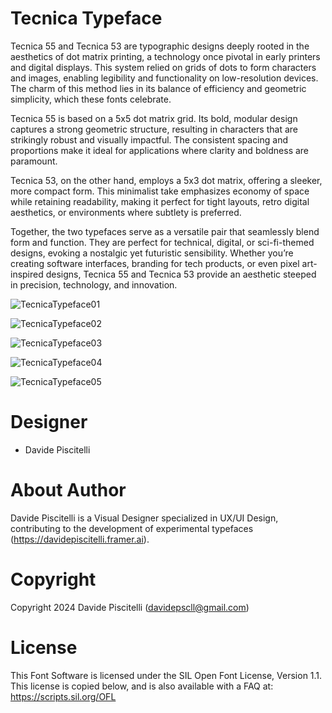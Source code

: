 # Tecnica Typeface

Tecnica 55 and Tecnica 53 are typographic designs deeply rooted in the aesthetics of dot matrix printing, a technology once pivotal in early printers and digital displays. This system relied on grids of dots to form characters and images, enabling legibility and functionality on low-resolution devices. The charm of this method lies in its balance of efficiency and geometric simplicity, which these fonts celebrate.

Tecnica 55 is based on a 5x5 dot matrix grid. Its bold, modular design captures a strong geometric structure, resulting in characters that are strikingly robust and visually impactful. The consistent spacing and proportions make it ideal for applications where clarity and boldness are paramount.

Tecnica 53, on the other hand, employs a 5x3 dot matrix, offering a sleeker, more compact form. This minimalist take emphasizes economy of space while retaining readability, making it perfect for tight layouts, retro digital aesthetics, or environments where subtlety is preferred.

Together, the two typefaces serve as a versatile pair that seamlessly blend form and function. They are perfect for technical, digital, or sci-fi-themed designs, evoking a nostalgic yet futuristic sensibility. Whether you’re creating software interfaces, branding for tech products, or even pixel art-inspired designs, Tecnica 55 and Tecnica 53 provide an aesthetic steeped in precision, technology, and innovation.




![TecnicaTypeface01](https://github.com/user-attachments/assets/5cdbc083-f003-4f1a-8051-14b17b9e95a5)

![TecnicaTypeface02](https://github.com/user-attachments/assets/aa2fc0b8-333c-456b-9333-65a595b6c40d)

![TecnicaTypeface03](https://github.com/user-attachments/assets/70871aa8-ddc8-4355-ace7-5898f1147b7e)

![TecnicaTypeface04](https://github.com/user-attachments/assets/bd9bcae0-074d-4c5a-aae8-4868497fe2b9)

![TecnicaTypeface05](https://github.com/user-attachments/assets/43032b5a-b59d-4f5d-8284-053a14d9d4d6)




# Designer

* Davide Piscitelli




# About Author

Davide Piscitelli is a Visual Designer specialized in UX/UI Design, contributing to the development of experimental typefaces (https://davidepiscitelli.framer.ai).



# Copyright

Copyright 2024 Davide Piscitelli (davidepscll@gmail.com)




# License

This Font Software is licensed under the SIL Open Font License, Version 1.1. This license is copied below, and is also available with a FAQ at: https://scripts.sil.org/OFL
